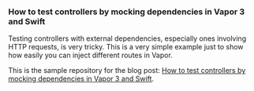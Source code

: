 ### How to test controllers by mocking dependencies in Vapor 3 and Swift

Testing controllers with external dependencies, especially ones involving HTTP requests, is very tricky. This is a very simple example just to show how easily you can inject different routes in Vapor.

This is the sample repository for the blog post: [How to test controllers by mocking dependencies in Vapor 3 and Swift](https://mikemikina.com/blog/how-to-test-controllers-by-mocking-dependencies-in-vapor-3-and-swift/).
